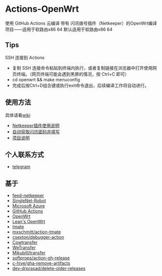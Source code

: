 # Actions-OpenWrt
使用 GitHub Actions 云编译 带有 闪讯拨号插件（Netkeeper）的OpenWrt编译项目——适用于软路由x86 64
默认适用于软路由x86 64
## Tips
SSH 连接到 Actions
- 复制 SSH 连接命令粘贴到终端内执行，或者复制链接在浏览器中打开使用网页终端。（网页终端可能会遇到黑屏的情况，按 Ctrl+C 即可）
- cd openwrt && make menuconfig
- 完成后按Ctrl+D组合键或执行exit命令退出，后续编译工作将自动进行。
## 使用方法
具体请看[wiki](https://github.com/Maskbugzero/lede-Maskbugzero/wiki)
- [Netkeeper插件使用说明](https://github.com/Maskbugzero/Netkeeper-OpenWrt/wiki/Netkeeper%E6%8F%92%E4%BB%B6%E4%BD%BF%E7%94%A8%E8%AF%B4%E6%98%8E)
- [自动获取闪讯密码并填写](https://github.com/Maskbugzero/Netkeeper-OpenWrt/wiki/%E8%87%AA%E5%8A%A8%E8%8E%B7%E5%8F%96%E9%97%AA%E8%AE%AF%E5%AF%86%E7%A0%81%E5%B9%B6%E5%A1%AB%E5%86%99)
- [项目说明](https://github.com/Maskbugzero/Netkeeper-OpenWrt/wiki/%E9%A1%B9%E7%9B%AE%E8%AF%B4%E6%98%8E)
## 个人联系方式
- [telegram](https://t.me/Maskbugzero)
## 基于
- [feed-netkeeper](https://github.com/CCnut/feed-netkeeper)
- [SingleNet-Robot](https://github.com/kuretru/SingleNet-Robot)
- [Microsoft Azure](https://azure.microsoft.com)
- [GitHub Actions](https://github.com/features/actions)
- [OpenWrt](https://github.com/openwrt/openwrt)
- [Lean's OpenWrt](https://github.com/coolsnowwolf/lede)
- [tmate](https://github.com/tmate-io/tmate)
- [mxschmitt/action-tmate](https://github.com/mxschmitt/action-tmate)
- [csexton/debugger-action](https://github.com/csexton/debugger-action)
- [Cowtransfer](https://cowtransfer.com)
- [WeTransfer](https://wetransfer.com/)
- [Mikubill/transfer](https://github.com/Mikubill/transfer)
- [softprops/action-gh-release](https://github.com/softprops/action-gh-release)
- [c-hive/gha-remove-artifacts](https://github.com/c-hive/gha-remove-artifacts)
- [dev-drprasad/delete-older-releases](https://github.com/dev-drprasad/delete-older-releases)
